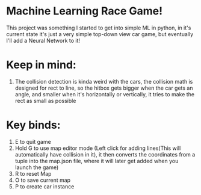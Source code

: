 # Machine Learning Race Game!

This project was something I started to get into simple ML in python, in it's current state it's just a very simple top-down view car game, but eventually I'll add a Neural Network to it!

# Keep in mind:

1. The collision detection is kinda weird with the cars, the collision math is designed for rect to line, so the hitbox gets bigger when the car gets an angle, and smaller when it's horizontally or vertically, it tries to make the rect as small as possible

# Key binds:

1. E to quit game 
2. Hold G to use map editor mode (Left click for adding lines(This will automatically have collision in it), it then converts the coordinates from a tuple into the map.json file, where it will later get added when you launch the game)
3. R to reset Map 
4. O to save current map 
5. P to create car instance 